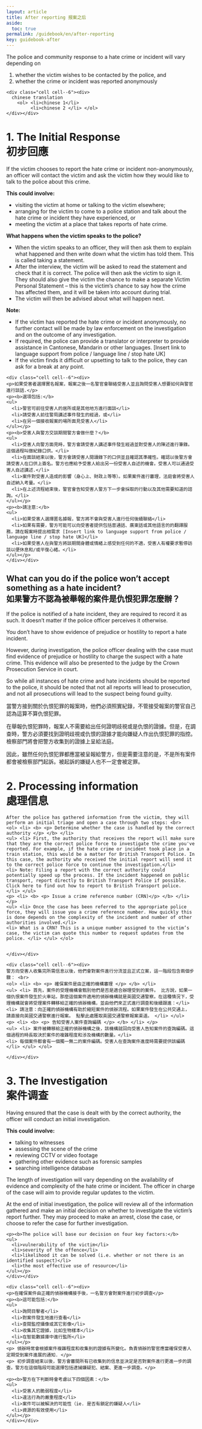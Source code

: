 ```yaml
---
layout: article
title: After reporting 报案之后
aside:
  toc: true
permalink: /guidebook/en/after-reporting
key: guidebook-after
---
```


<div class="grid-container">
  <div class="grid grid--p-3">
    <div class="cell cell--6"><div>
      The police and community response to a hate crime or incident will vary depending on  <br>
      <ol> <li>whether the victim wishes to be contacted by the police, and</li>
           <li> whether the crime or incident was reported anonymously </li> </ol>
    </div></div>    


    <div class="cell cell--6"><div>
      chinese translation
        <ol> <li>chinese 1</li>
             <li>chinese 2 </li> </ol>
    </div></div>

  </div>
</div>

# 1. The Initial Response <br> 初步回應

<div class="grid-container">
  <div class="grid grid--p-3">
    <div class="cell cell--6"><div>
    <p>If the victim chooses to report the hate crime or incident non-anonymously, an officer will contact the victim and ask the victim how they would like to talk to the police about this crime.</p>
    <p><b>This could involve:</b>
    <ul>
      <li>visiting the victim at home or talking to the victim elsewhere;</li>
      <li>arranging for the victim to come to a police station and talk about the hate crime or incident they have experienced, or</li>
      <li>meeting the victim at a place that takes reports of hate crime.</li>
    </ul></p>
    <p><b>What happens when the victim speaks to the police?</b>
    <ul>
      <li>When the victim speaks to an officer, they will then ask them to explain what happened and then write down what the victim has told them. This is called taking a statement.</li>
      <li>After the interview, the victim will be asked to read the statement and check that it is correct. The police will then ask the victim to sign it. They should also give the victim the chance to make a separate Victim Personal Statement – this is the victim’s chance to say how the crime has affected them, and it will be taken into account during trial.</li>
      <li>The victim will then be advised about what will happen next.</li>
    </ul></p>
    <p><b>Note:</b>
    <ul>
      <li>If the victim has reported the hate crime or incident anonymously, no further contact will be made by law enforcement on the investigation and on the outcome of any investigation.</li>
      <li>If required, the police can provide a translator or interpreter to provide assistance in Cantonese, Mandarin or other languages. [Insert link to language support from police / language line / stop hate UK]</li>
      <li>If the victim finds it difficult or upsetting to talk to the police, they can ask for a break at any point. </li>
    </ul></p>
    </div></div>    

    <div class="cell cell--6"><div>
    <p>如果受害者選擇實名報案，報案之後一名警官會聯絡受害人並且詢問受害人想要如何與警官進行談話.</p>
    <p><b>選項包括:</b>
    <ul>
      <li>警官可前往受害人的居所或是其他地方進行面談</li>
      <li>請受害人前往警局講述事件發生的經過，或</li>
      <li>在另一個接收報案的場所面見受害人​</li>
    </ul></p>
    <p><b>受害人與警方交談期間警方會做什麼？</b>
    <ul>
      <li>受害人向警方面見時，警方會請受害人講述事件發生經過並對受害人的陳述進行筆錄。這個過程叫做紀錄口供。</li>
      <li>在面談結束以後，警方會請受害人閱讀錄下的口供並且確認其準確性。確認以後警方會請受害人在口供上簽名。警方也應給予受害人給出另一份受害人自述的機會。受害人可以通過受害人自述講述.</li>
      <li>案件對受害人造成的影響（身心上、財政上等等）。如果案件進行審理，法庭會將受害人自述納入考量。</li>
      <li>在上述流程結束後，警官會告知受害人警方下一步會採取的行動以及其他需要知道的諮詢。</li>
    </ul></p>
    <p><b>請注意:</b>
    <ul>
      <li>如果受害人選擇匿名據報，警方將不會與受害人進行任何後續聯絡</li>
      <li>如果有需要，警方可能可以向受害者提供包括普通話、廣東話或其他語言的的翻譯服務，請在報案時提出相需求 [Insert link to language support from police / language line / stop hate UK]</li>
      <li>如果受害人在與警方將談期間身體或情緒上感受到任何的不適，受害人有權要求暫停訪談以便休息和/或平復心緒。</li>
    </ul></p>
    </div></div>

  </div>
</div>

## What can you do if the police won’t accept something as a hate incident? <br> 如果警方不認為被舉報的案件是仇恨犯罪怎麼辦？

<div class="grid-container">
  <div class="grid grid--p-3">
    <div class="cell cell--6"><div>
    <p> If the police is notified of a hate incident, they are required to record it as such. It doesn’t matter if the police officer perceives it otherwise.</p>
    <p> You don’t have to show evidence of prejudice or hostility to report a hate incident. </p>
    <p> However, during investigation, the police officer dealing with the case must find evidence of prejudice or hostility to charge the suspect with a hate crime. This evidence will also be presented to the judge by the Crown Prosecution Service in court. </p>
    <p> So while all instances of hate crime and hate incidents should be reported to the police, it should be noted that not all reports will lead to prosecution, and not all prosecutions will lead to the suspect being found guilty. </p>
    </div></div>    
    <div class="cell cell--6"><div>
    <p> 當警方接到關於仇恨犯罪的報案時，他們必須照實紀錄，不管接受報案的警官自己認為這算不算仇恨犯罪。</p>
    <p> 在舉報仇恨犯罪時，報案人不需要給出任何證明歧視或是仇恨的證據。但是，在調查時，警方必須要找到證明歧視或仇恨的證據才能向嫌疑人作出仇恨犯罪的指控。檢察部門將會把警方收集到的證據上呈給法庭。 </p>
    <p> 因此，雖然任何仇恨犯罪都應當被呈報給警方，但是需要注意的是，不是所有案件都會被檢察部門起訴。被起訴的嫌疑人也不一定會被定罪。</p>
    </div></div>

  </div>
</div>

# 2. Processing information <br> 處理信息


<div class="grid-container">
  <div class="grid grid--p-3">
    <div class="cell cell--6"><div>

    After the police has gathered information from the victim, they will perform an initial triage and open a case through two steps: <br>
    <ol> <li> <b> <p> Determine whether the case is handled by the correct authority </p> </b> </li>
    <ul> <li> First, the authority that receives the report will make sure that they are the correct police force to investigate the crime you've reported. For example, if the hate crime or incident took place in a train station, this would be a matter for British Transport Police. In this case, the authority who received the initial report will send it to the correct police force to continue the investigation.</li>
    <li> Note: Filing a report with the correct authority could potentially speed up the process. If the incident happened on public transport, report directly to British Transport Police if possible. Click here to find out how to report to British Transport police. </li> </ul>
    <p> <li> <b> <p> Issue a crime reference number (CRN)</p> </b> </li> </p>
    <ul> <li> Once the case has been referred to the appropriate police force, they will issue you a crime reference number. How quickly this is done depends on the complexity of the incident and number of other authorities involved.</li>
    <li> What is a CRN? This is a unique number assigned to the victim’s case, the victim can quote this number to request updates from the police. </li> </ul> </ol>


    </div></div>    

    <div class="cell cell--6"><div>
    警方向受害人收集完所需信息以後，他們會對案件進行分流並且正式立案，這一階段包含兩個步驟： <br>
    <ol> <li> <b> <p> 確保案件是由正確的機構審理 </p> </b> </li>
    <ul> <li> 首先，案件的受理機構會甄別他們是否是適合辦理受到的案件。 比方說，如果一個仇恨案件發生於火車站，那麼這個案件適用的偵辦機構就是英國交通警察。在這種情況下，受理機構就會將受理案件轉移給正確的偵辦機構，並由他們來正式進行調查和後續跟進：</li>
    <li> 請注意：向正確的偵辦機構有助於縮短案件的偵辦流程。如果案件發生在公共交通上， 請直接向英國交通警察進行報案。 點擊此處獲取英國交通警察報案渠道。 </li> </ul>
    <p> <li> <b> <p> 告知受害人案件查詢編碼 </p> </b> </li> </p>
    <ul> <li> 案件被轉移給正確的偵辦機構之後，該機構就回向受害人告知案件的查詢編碼。這個過程的時長取決於案件的複雜程度和涉及機構的數量。</li>
    <li> ​每個案件都會有一個獨一無二的案件編碼。受害人在查詢案件進度時需要提供該編碼 </li> </ul> </ol>    

    </div></div>

  </div>
</div>


# 3. The Investigation <br> 案件调查

<div class="grid-container">
  <div class="grid grid--p-3">
    <div class="cell cell--6"><div>
    <p>Having ensured that the case is dealt with by the correct authority, the officer will conduct an initial investigation.</p>
    <p><b>This could involve:</b>
    <ul>
      <li>talking to witnesses</li>
      <li>assessing the scene of the crime</li>
      <li>reviewing CCTV or video footage</li>
      <li> gathering other evidence such as forensic samples </li>
      <li> searching intelligence database</li>
    </ul></p>
    <p> The length of investigation will vary depending on the availability of evidence and complexity of the hate crime or incident. The officer in charge of the case will aim to provide regular updates to the victim. </p>
    <p> At the end of initial investigation, the police will review all of the information gathered and make an initial decision on whether to investigate the victim’s report further. They may proceed to make an arrest, close the case, or choose to refer the case for further investigation. </p>

    <p><b>The police will base our decision on four key factors:</b>
    <ul>
      <li>vulnerability of the victim</li>
      <li>severity of the offence</li>
      <li>likelihood it can be solved (i.e. whether or not there is an identified suspect)</li>
      <li>the most effective use of resource</li>
    </ul></p>
    </div></div>    

    <div class="cell cell--6"><div>
    <p>在確保案件由正確的偵辦機構接手後，一名警方會對案件進行初步調查</p>
    <p><b>這可能包括:</b>
    <ul>
      <li>詢問目擊者</li>
      <li>對案件發生地進行查看</li>
      <li>查閱監控攝像或其它影像</li>
      <li>收集其它證據，比如生物樣本</li>
      <li>在智能數據庫中進行監所</li>
    </ul></p>
    <p> 偵辦時常會根據案件複雜程度和收集到的證據有所變化。負責偵辦的警官應當確保受害人定期受到案件進展的通知. </p>
    <p> 初步調查結束以後，警方會審閱所有已收集到的信息並決定是否對案件進行更進一步的調查。警方在這個階段可能選擇包括逮捕嫌疑犯、結案、更進一步調查。</p>

    <p><b>警方在下判斷時會考慮以下四個因素：</b>
    <ul>
      <li>受害人的脆弱程度</li>
      <li>違法行為的嚴重程度</li>
      <li>案件可以被解決的可能性（ie. 是否有鎖定的嫌疑人</li>
      <li>資源的有效使用</li>
    </ul></p>
    </div></div>

  </div>
</div>
